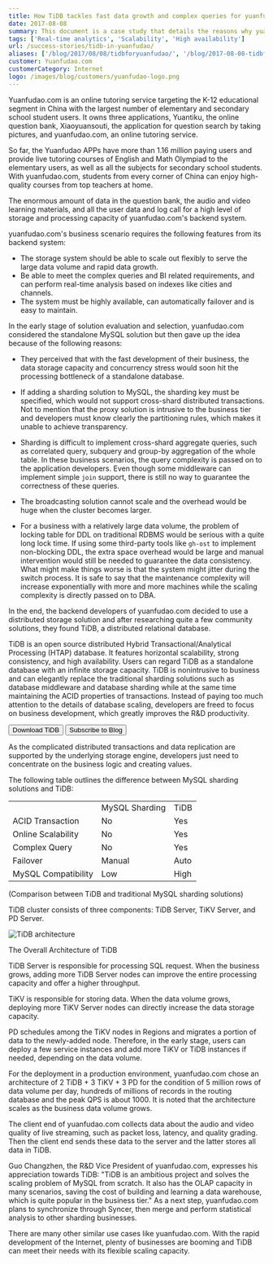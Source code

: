 ```yaml
---
title: How TiDB tackles fast data growth and complex queries for yuanfudao.com
date: 2017-08-08
summary: This document is a case study that details the reasons why yuanfudao.com chose TiDB as its backend database solution to tackle their fast data growth and complex queries.
tags: ['Real-time analytics', 'Scalability', 'High availability']
url: /success-stories/tidb-in-yuanfudao/
aliases: ['/blog/2017/08/08/tidbforyuanfudao/', '/blog/2017-08-08-tidbforyuanfudao/']
customer: Yuanfudao.com
customerCategory: Internet
logo: /images/blog/customers/yuanfudao-logo.png
---
```


Yuanfudao.com is an online tutoring service targeting the K-12 educational segment in China with the largest number of elementary and secondary school student users. It owns three applications, Yuantiku, the online question bank, Xiaoyuansouti, the application for question search by taking pictures, and yuanfudao.com, an online tutoring service.

So far, the Yuanfudao APPs have more than 1.16 million paying users and provide live tutoring courses of English and Math Olympiad to the elementary users, as well as all the subjects for secondary school students. With yuanfudao.com, students from every corner of China can enjoy high-quality courses from top teachers at home.

The enormous amount of data in the question bank, the audio and video learning materials, and all the user data and log call for a high level of storage and processing capacity of yuanfudao.com's backend system.

yuanfudao.com's business scenario requires the following features from its backend system:

+ The storage system should be able to scale out flexibly to serve the large data volume and rapid data growth.
+ Be able to meet the complex queries and BI related requirements, and can perform real-time analysis based on indexes like cities and channels.
+ The system must be highly available, can automatically failover and is easy to maintain.

In the early stage of solution evaluation and selection, yuanfudao.com considered the standalone MySQL solution but then gave up the idea because of the following reasons:

+ They perceived that with the fast development of their business, the data storage capacity and concurrency stress would soon hit the processing bottleneck of a standalone database.

+ If adding a sharding solution to MySQL, the sharding key must be specified, which would not support cross-shard distributed transactions. Not to mention that the proxy solution is intrusive to the business tier and developers must know clearly the partitioning rules, which makes it unable to achieve transparency.

+ Sharding is difficult to implement cross-shard aggregate queries, such as correlated query, subquery and group-by aggregation of the whole table. In these business scenarios, the query complexity is passed on to the application developers. Even though some middleware can implement simple `join` support, there is still no way to guarantee the correctness of these queries.

+ The broadcasting solution cannot scale and the overhead would be huge when the cluster becomes larger.

+ For a business with a relatively large data volume, the problem of locking table for DDL on traditional RDBMS would be serious with a quite long lock time. If using some third-party tools like `gh-ost` to implement non-blocking DDL, the extra space overhead would be large and manual intervention would still be needed to guarantee the data consistency. What might make things worse is that the system might jitter during the switch process. It is safe to say that the maintenance complexity will increase exponentially with more and more machines while the scaling complexity is directly passed on to DBA.

In the end, the backend developers of yuanfudao.com decided to use a distributed storage solution and after researching quite a few community solutions, they found TiDB, a distributed relational database.

TiDB is an open source distributed Hybrid Transactional/Analytical Processing (HTAP) database. It features horizontal scalability, strong consistency, and high availability. Users can regard TiDB as a standalone database with an infinite storage capacity. TiDB is nonintrusive to business and can elegantly replace the traditional sharding solutions such as database middleware and database sharding while at the same time maintaining the ACID properties of transactions. Instead of paying too much attention to the details of database scaling, developers are freed to focus on business development, which greatly improves the R&D productivity.

<div class="trackable-btns">
    <a href="https://pingcap.com/download" onclick="trackViews('How TiDB tackles fast data growth and complex queries for yuanfudao.com', 'download-tidb-btn-middle')"><button>Download TiDB</button></a>
    <a href="https://share.hsforms.com/1e2W03wLJQQKPd1d9rCbj_Q2npzm" onclick="trackViews('How TiDB tackles fast data growth and complex queries for yuanfudao.com', 'subscribe-blog-btn-middle')"><button>Subscribe to Blog</button></a>
</div>

As the complicated distributed transactions and data replication are supported by the underlying storage engine, developers just need to concentrate on the business logic and creating values.

The following table outlines the difference between MySQL sharding solutions and TiDB:

<table>
  <tr>
    <td></td>
    <td>MySQL Sharding</td>
    <td>TiDB</td>
  </tr>
  <tr>
    <td>ACID Transaction</td>
    <td>No</td>
    <td>Yes</td>
  </tr>
  <tr>
    <td>Online Scalability</td>
    <td>No</td>
    <td>Yes</td>
  </tr>
  <tr>
    <td>Complex Query</td>
    <td>No</td>
    <td>Yes</td>
  </tr>
  <tr>
    <td>Failover</td>
    <td>Manual</td>
    <td>Auto</td>
  </tr>
  <tr>
    <td>MySQL Compatibility</td>
    <td>Low</td>
    <td>High</td>
  </tr>
</table>

(Comparison between TiDB and traditional MySQL sharding solutions)

TiDB cluster consists of three components: TiDB Server, TiKV Server, and PD Server.

![TiDB architecture](media/tidb-architecture.png)
<div class="caption-center"> The Overall Architecture of TiDB </div>

TiDB Server is responsible for processing SQL request. When the business grows, adding more TiDB Server nodes can improve the entire processing capacity and offer a higher throughput.

TiKV is responsible for storing data. When the data volume grows, deploying more TiKV Server nodes can directly increase the data storage capacity.

PD schedules among the TiKV nodes in Regions and migrates a portion of data to the newly-added node. Therefore, in the early stage, users can deploy a few service instances and add more TiKV or TiDB instances if needed, depending on the data volume.

For the deployment in a production environment, yuanfudao.com chose an architecture of 2 TiDB + 3 TiKV + 3 PD for the condition of 5 million rows of data volume per day, hundreds of millions of records in the routing database and the peak QPS is about 1000. It is noted that the architecture scales as the business data volume grows.

The client end of yuanfudao.com collects data about the audio and video quality of live streaming, such as packet loss, latency, and quality grading. Then the client end sends these data to the server and the latter stores all data in TiDB.

Guo Changzhen, the R&D Vice President of yuanfudao.com, expresses his appreciation towards TiDB: "TiDB is an ambitious project and solves the scaling problem of MySQL from scratch. It also has the OLAP capacity in many scenarios, saving the cost of building and learning a data warehouse, which is quite popular in the business tier." As a next step, yuanfudao.com plans to synchronize through Syncer, then merge and perform statistical analysis to other sharding businesses.

There are many other similar use cases like yuanfudao.com. With the rapid development of the Internet, plenty of businesses are booming and TiDB can meet their needs with its flexible scaling capacity.

